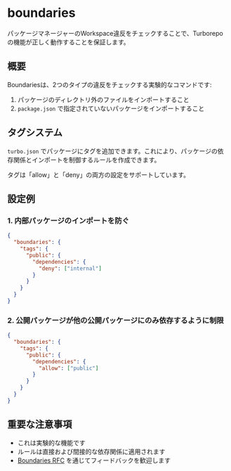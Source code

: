 # boundaries

パッケージマネージャーのWorkspace違反をチェックすることで、Turborepoの機能が正しく動作することを保証します。

## 概要

Boundariesは、2つのタイプの違反をチェックする実験的なコマンドです:

1. パッケージのディレクトリ外のファイルをインポートすること
2. `package.json` で指定されていないパッケージをインポートすること

## タグシステム

`turbo.json` でパッケージにタグを追加できます。これにより、パッケージの依存関係とインポートを制御するルールを作成できます。

タグは「allow」と「deny」の両方の設定をサポートしています。

## 設定例

### 1. 内部パッケージのインポートを防ぐ

```json
{
  "boundaries": {
    "tags": {
      "public": {
        "dependencies": {
          "deny": ["internal"]
        }
      }
    }
  }
}
```

### 2. 公開パッケージが他の公開パッケージにのみ依存するように制限

```json
{
  "boundaries": {
    "tags": {
      "public": {
        "dependencies": {
          "allow": ["public"]
        }
      }
    }
  }
}
```

## 重要な注意事項

- これは実験的な機能です
- ルールは直接および間接的な依存関係に適用されます
- [Boundaries RFC](https://github.com/vercel/turborepo/discussions/9435) を通じてフィードバックを歓迎します
